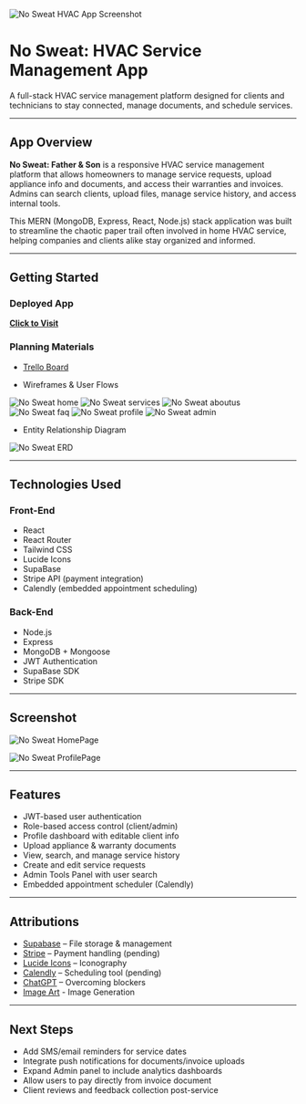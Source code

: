![No Sweat HVAC App Screenshot](./frontend/public/logo.png)


# No Sweat: HVAC Service Management App

A full-stack HVAC service management platform designed for clients and technicians to stay connected, manage documents, and schedule services.

---

## App Overview

**No Sweat: Father & Son** is a responsive HVAC service management platform that allows homeowners to manage service requests, upload appliance info and documents, and access their warranties and invoices. Admins can search clients, upload files, manage service history, and access internal tools.

This MERN (MongoDB, Express, React, Node.js) stack application was built to streamline the chaotic paper trail often involved in home HVAC service, helping companies and clients alike stay organized and informed.

---

## Getting Started

### Deployed App  
**[Click to Visit](https://nosweatfns-9a1391929de6.herokuapp.com/)**

### Planning Materials

- [Trello Board](https://trello.com/c/YUfmu0Ik/1-wireframes)

- Wireframes & User Flows

![No Sweat home](./frontend/public//readme/wire%20frames/homepageWF.png)
![No Sweat services](./frontend/public//readme/wire%20frames/ServicesWF.png)
![No Sweat aboutus](./frontend/public//readme/wire%20frames/AboutUsWF.png)
![No Sweat faq](./frontend/public//readme/wire%20frames/FAQwf.png)
![No Sweat profile](./frontend/public//readme/wire%20frames/profileWF.png)
![No Sweat admin](./frontend/public//readme/wire%20frames/AdminProfileWF.png)


- Entity Relationship Diagram

![No Sweat ERD](./frontend/public//readme/erd/erd.png)

---

## Technologies Used

### Front-End
- React  
- React Router  
- Tailwind CSS  
- Lucide Icons  
- SupaBase 
- Stripe API (payment integration)  
- Calendly (embedded appointment scheduling)

### Back-End
- Node.js  
- Express  
- MongoDB + Mongoose  
- JWT Authentication  
- SupaBase SDK  
- Stripe SDK  

---

## Screenshot

![No Sweat HomePage](./frontend/public//readme/screenshots/homepage.png)

![No Sweat ProfilePage](./frontend/public/readme//screenshots/profilepage.png)

---

## Features
- JWT-based user authentication  
- Role-based access control (client/admin)  
- Profile dashboard with editable client info  
- Upload appliance & warranty documents  
- View, search, and manage service history  
- Create and edit service requests  
- Admin Tools Panel with user search  
- Embedded appointment scheduler (Calendly)  

---

## Attributions
- [Supabase](https://supabase.com) – File storage & management  
- [Stripe](https://stripe.com) – Payment handling  (pending)
- [Lucide Icons](https://lucide.dev) – Iconography  
- [Calendly](https://calendly.com) – Scheduling tool (pending)
- [ChatGPT](https://chatgpt.com) – Overcoming blockers
- [Image Art](https://www.imagine.art/dashboard/video) - Image Generation

---

## Next Steps
- Add SMS/email reminders for service dates  
- Integrate push notifications for documents/invoice uploads  
- Expand Admin panel to include analytics dashboards  
- Allow users to pay directly from invoice document  
- Client reviews and feedback collection post-service  

